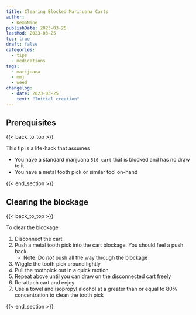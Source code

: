 ```yaml
---
title: Clearing Blocked Marijuana Carts
author: 
  - KemoNine
publishDate: 2023-03-25
lastMod: 2023-03-25
toc: true
draft: false
categories:
  - tips
  - medications
tags:
  - marijuana
  - mmj
  - weed
changelog:
  - date: 2023-03-25
    text: "Initial creation"
---
```


## Prerequisites
{{< back_to_top >}}

This tip is a life-hack that assumes

- You have a standard marijuana `510 cart` that is blocked and has no draw to it
- You have a metal tooth pick or similar tool on-hand

{{< end_section >}}

## Clearing the blockage
{{< back_to_top >}}

To clear the blockage

1. Disconnect the cart
1. Push a metal tooth pick into the cart blockage. You should feel a push back.
    - Note: Do *not* push all the way through the blockage
1. Wiggle the tooth pick around lightly
1. Pull the toothpick out in a quick motion
1. Repeat above until you can draw on the disconnected cart freely
1. Re-attach cart and enjoy
1. Use a towel and isopropyl alcohol at a greater than or equal to 80% concentration to clean the tooth pick

{{< end_section >}}

